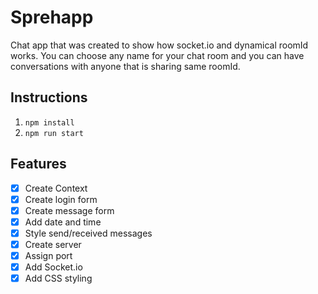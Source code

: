 # Sprehapp

Chat app that was created to show how socket.io and dynamical roomId works. You can choose any name for your chat room and you can have conversations with anyone that is sharing same roomId. 

## Instructions
1. `npm install`
2. `npm run start`

## Features
- [x] Create Context
- [x] Create login form
- [x] Create message form
- [x] Add date and time
- [x] Style send/received messages
- [X] Create server
- [X] Assign port
- [X] Add Socket.io
- [X] Add CSS styling